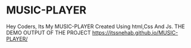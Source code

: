 # MUSIC-PLAYER
Hey Coders, Its My MUSIC-PLAYER Created Using html,Css And Js.
THE DEMO OUTPUT OF THE PROJECT  https://itssnehab.github.io/MUSIC-PLAYER/
